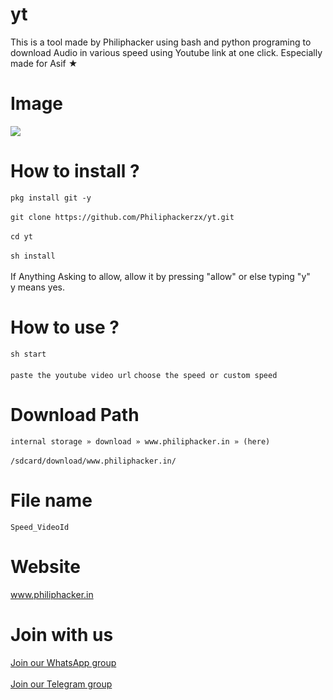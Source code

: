# yt
This is a tool made by Philiphacker using bash and python programing to download Audio in various speed using Youtube link at one click. Especially made for Asif ★

# Image

<img class="image_type" src="https://i.postimg.cc/BsH67bRG/Screenshot-2022-03-28-00-38-59-766-com-termux-picsay.png"/>

# How to install ?
`pkg install git -y` <br/><br/>
`git clone https://github.com/Philiphackerzx/yt.git` <br/><br/>
`cd yt` <br/><br/>
`sh install`
<br/><br/>
If Anything Asking to allow, allow it by pressing "allow" or else typing "y" <br/>
y means yes.

# How to use ?
`sh start` <br/><br/>
`paste the youtube video url`
`choose the speed or custom speed`

# Download Path
`internal storage » download » www.philiphacker.in » (here)` <br/><br/>
`/sdcard/download/www.philiphacker.in/`

# File name
`Speed_VideoId`

# Website
<a href="https://philiphacker.in">www.philiphacker.in</a>

# Join with us
<a href="https://philiphacker.in/p/whatsapp">Join our WhatsApp group</a>
<br/><br/><a href="https://philiphacker.in/p/telegram">Join our Telegram group</a>
